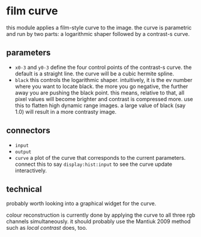 # film curve

this module applies a film-style curve to the image.
the curve is parametric and run by two parts: a logarithmic shaper followed
by a contrast-s curve.

## parameters

* `x0-3` and `y0-3` define the four control points of the contrast-s curve.
  the default is a straight line. the curve will be a cubic hermite spline.
* `black` this controls the logarithmic shaper. intuitively, it is the ev number
  where you want to locate black. the more you go negative, the further away
  you are pushing the black point. this means, relative to that, all pixel values
  will become brighter and contrast is compressed more. use this to flatten high
  dynamic range images. a large value of black (say 1.0) will result in a more
  contrasty image.

## connectors

* `input`
* `output`
* `curve` a plot of the curve that corresponds to the current parameters.
  connect this to say `display:hist:input` to see the curve update interactively.

## technical

probably worth looking into a graphical widget for the curve.

colour reconstruction is currently done by applying the curve to 
all three rgb channels simultaneously. it should probably use the
Mantiuk 2009 method such as *local contrast* does, too.
